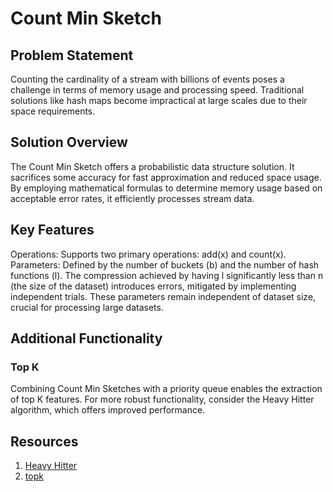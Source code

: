 # Count Min Sketch

## Problem Statement
Counting the cardinality of a stream with billions of events poses a challenge in terms of memory usage and processing speed. Traditional solutions like hash maps become impractical at large scales due to their space requirements.

## Solution Overview
The Count Min Sketch offers a probabilistic data structure solution. It sacrifices some accuracy for fast approximation and reduced space usage. By employing mathematical formulas to determine memory usage based on acceptable error rates, it efficiently processes stream data.

## Key Features
Operations: Supports two primary operations: add(x) and count(x).
Parameters: Defined by the number of buckets (b) and the number of hash functions (l). The compression achieved by having l significantly less than n (the size of the dataset) introduces errors, mitigated by implementing independent trials. These parameters remain independent of dataset size, crucial for processing large datasets.


## Additional Functionality
### Top K
Combining Count Min Sketches with a priority queue enables the extraction of top K features. For more robust functionality, consider the Heavy Hitter algorithm, which offers improved performance.

## Resources
1. [Heavy Hitter](https://www.usenix.org/system/files/conference/atc18/atc18-gong.pdf)
2. [topk](https://github.com/segmentio/topk/blob/main/topk.go)